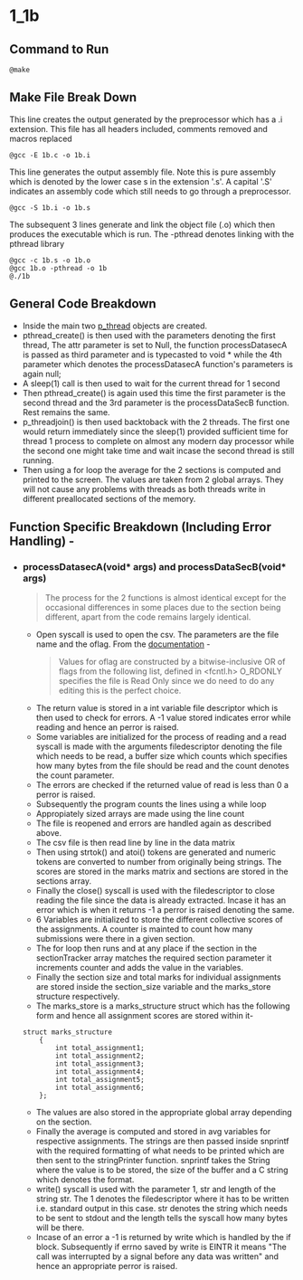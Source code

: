 # 1_1b

## Command to Run

    @make

## Make File Break Down
This line creates the output generated by the preprocessor which has a .i extension. This file has all headers included, comments removed and macros replaced 

	@gcc -E 1b.c -o 1b.i

This line generates the output assembly file. Note this is pure assembly which is denoted by the lower case s in the extension '.s'. A capital '.S' indicates an assembly code which still needs to go through a preprocessor.

	@gcc -S 1b.i -o 1b.s

The subsequent 3 lines generate and link the object file (.o) which then produces the executable which is run. The -pthread denotes linking with the pthread library

	@gcc -c 1b.s -o 1b.o
	@gcc 1b.o -pthread -o 1b
	@./1b

## General Code Breakdown

- Inside the main two [p_thread](https://man7.org/linux/man-pages/man7/pthreads.7.html) objects are created.
- pthread_create() is then used with the parameters denoting the first thread, The attr parameter is set to Null, the function processDatasecA is passed as third parameter and is typecasted to void * while the 4th parameter which denotes the processDatasecA function's parameters is again null;
- A sleep(1) call is then used to wait for the current thread for 1 second
- Then pthread_create() is again used this time the first parameter is the second thread and the 3rd parameter is the processDataSecB function. Rest remains the same.
- p_threadjoin() is then used backtoback with the 2 threads. The first one would return immediately since the sleep(1) provided sufficient time for thread 1 process to complete on almost any modern day processor while the second one might take time and wait incase the second thread is still running.
- Then using a for loop the average for the 2 sections is computed and printed to the screen. The values are taken from 2 global arrays. They will not cause any problems with threads as both threads write in different preallocated sections of the memory.

## Function Specific Breakdown (Including Error Handling) - 

- ### processDatasecA(void* args) and processDataSecB(void* args)

    > The process for the 2 functions is almost identical except for the occasional differences in some places due to the section being different, apart from the code remains largely identical.

    - Open syscall is used to open the csv. The parameters are the file name and the oflag. From the [documentation](https://linux.die.net/man/3/open) - 
        > Values for oflag are constructed by a bitwise-inclusive OR of flags from the following list, defined in <fcntl.h>
    O_RDONLY specifies the file is Read Only since we do need to do any editing this is the perfect choice.
    - The return value is stored in a int variable file descriptor which is then used to check for errors. A -1 value stored indicates error while reading and hence an perror is raised.
    - Some variables are initialized for the process of reading and a read syscall is made with the arguments filedescriptor denoting the file which needs to be read, a buffer size which counts which specifies how many bytes from the file should be read and the count denotes the count parameter.
    - The errors are checked if the returned value of read is less than 0 a perror is raised.
    - Subsequently the program counts the lines using a while loop 
    - Appropiately sized arrays are made using the line count
    - The file is reopened and errors are handled again as described above.
    - The csv file is then read line by line in the data matrix
    - Then using strtok() and atoi() tokens are generated and numeric tokens are converted to number from originally being strings. The scores are stored in the marks matrix and sections are stored in the sections array.
    - Finally the close() syscall is used with the filedescriptor to close reading the file since the data is already extracted. Incase it has an error which is when it returns -1 a perror is raised denoting the same.
    - 6 Variables are initialized to store the different collective scores of the assignments. A counter is mainted to count how many submissions were there in a given section.
    - The for loop then runs and at any place if the section in the sectionTracker array matches the required section parameter it increments counter and adds the value in the variables.
    - Finally the section size and total marks for individual assignments are stored inside the section_size variable and the marks_store structure respectively.
    - The marks_store is a marks_structure struct which has the following form and hence all assignment scores are stored within it-
    ```
    struct marks_structure
        {
            int total_assignment1;
            int total_assignment2;
            int total_assignment3;
            int total_assignment4;
            int total_assignment5;
            int total_assignment6;
        };
    ```
    - The values are also stored in the appropriate global array depending on the section.
    - Finally the average is computed and stored in avg variables for respective assignments. The strings are then passed inside snprintf with the required formatting of what needs to be printed which are then sent to the stringPrinter function. snprintf takes the String where the value is to be stored, the size of the buffer and a C string which denotes the format.
    - write() syscall is used with the parameter 1, str and length of the string str. The 1 denotes the filedescriptor where it has to be written i.e. standard output in this case. str denotes the string which needs to be sent to stdout and the length tells the syscall how many bytes will be there.
    - Incase of an error a -1 is returned by write which is handled by the if block. Subsequently if errno saved by write is EINTR it means "The call was interrupted by a signal before any data was written" and hence an appropriate perror is raised.








